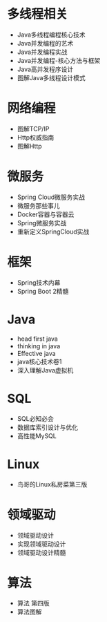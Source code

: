 # 多线程相关
- Java多线程编程核心技术
- Java并发编程的艺术
- Java并发编程实战
- Java并发编程-核心方法与框架
- Java高并发程序设计
- 图解Java多线程设计模式
# 网络编程
- 图解TCP/IP
- Http权威指南
- 图解Http
# 微服务
- Spring Cloud微服务实战
- 微服务那些事儿 
- Docker容器与容器云
- Spring微服务实战
- 重新定义SpringCloud实战
# 框架
- Spring技术内幕
- Spring Boot 2精髓
# Java
- head first java
- thinking in java
- Effective java
- java核心技术卷1
- 深入理解Java虚拟机
# SQL
- SQL必知必会
- 数据库索引设计与优化
- 高性能MySQL
# Linux
- 鸟哥的Linux私房菜第三版
# 领域驱动
- 领域驱动设计
- 实现领域驱动设计
- 领域驱动设计精髓
# 算法
- 算法 第四版
- 算法图解
































